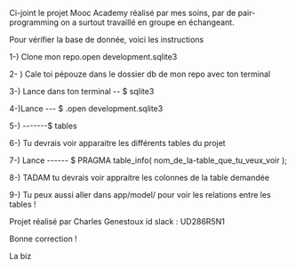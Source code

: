 

Ci-joint le projet Mooc Academy réalisé par mes soins, par de pair-programming on a surtout travaillé en groupe en échangeant.

Pour vérifier la base de donnée, voici les instructions

1-) Clone mon repo.open development.sqlite3

2- ) Cale toi pépouze dans le dossier db de mon repo avec ton terminal

3-) Lance dans ton terminal -- $ sqlite3

4-)Lance --- $ .open development.sqlite3

5-) -------$ tables

6-) Tu devrais voir apparaitre les différents tables du projet

7-) Lance ------ $ PRAGMA table_info( nom_de_la-table_que_tu_veux_voir );

8-) TADAM tu devrais voir appraitre les colonnes de la table demandée

9-) Tu peux aussi aller dans app/model/ pour voir les relations entre les tables !

Projet réalisé par Charles Genestoux id slack : UD286R5N1

Bonne correction !

La biz
